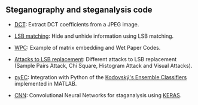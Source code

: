 

## Steganography and steganalysis code

* [DCT](DCT/): Extract DCT coefficients from a JPEG image.

* [LSB matching](LSBm/): Hide and unhide information using LSB matching.

* [WPC](WPC/): Example of matrix embedding and Wet Paper Codes.

* [Attacks to LSB replacement](LSBr_attacks/): Different attacks to LSB replacement 
  (Sample Pairs Attack, Chi Square, Histogram Attack and Visual Attacks).

* [pyEC](pyEC/): Integration with Python of the 
  [Kodovský's Ensemble Classifiers](http://dde.binghamton.edu/download/ensemble/) implemented in MATLAB. 

* [CNN](cnn/): Convolutional Neural Networks for staganalysis using 
  [KERAS](https://keras.io). 

